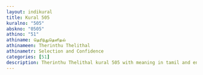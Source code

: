 ```yaml
---
layout: indikural
title: Kural 505
kuralno: "505"
abskno: "0505"
athino: "51"
athiname: தெரிந்துதெளிதல்
athinameen: Therinthu Thelithal
athinametr: Selection and Confidence
categories: [51]
description: Therinthu Thelithal kural 505 with meaning in tamil and english 
---
```



